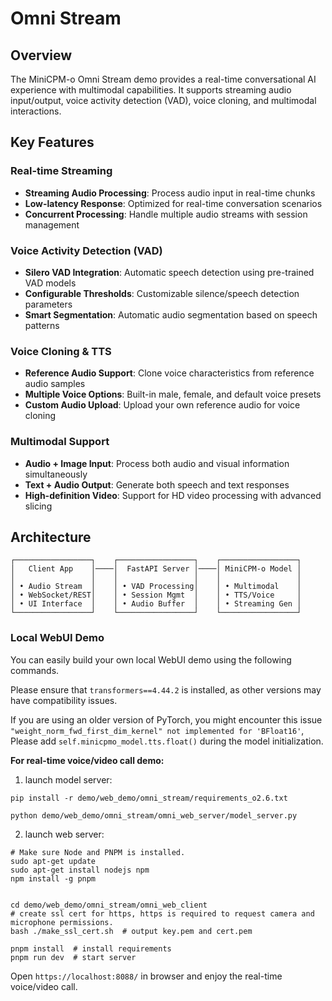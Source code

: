 # Omni Stream

## Overview

The MiniCPM-o Omni Stream demo provides a real-time conversational AI experience with multimodal capabilities. It supports streaming audio input/output, voice activity detection (VAD), voice cloning, and multimodal interactions.

## Key Features

### Real-time Streaming
- **Streaming Audio Processing**: Process audio input in real-time chunks
- **Low-latency Response**: Optimized for real-time conversation scenarios
- **Concurrent Processing**: Handle multiple audio streams with session management

### Voice Activity Detection (VAD)
- **Silero VAD Integration**: Automatic speech detection using pre-trained VAD models
- **Configurable Thresholds**: Customizable silence/speech detection parameters
- **Smart Segmentation**: Automatic audio segmentation based on speech patterns

### Voice Cloning & TTS
- **Reference Audio Support**: Clone voice characteristics from reference audio samples
- **Multiple Voice Options**: Built-in male, female, and default voice presets
- **Custom Audio Upload**: Upload your own reference audio for voice cloning

### Multimodal Support
- **Audio + Image Input**: Process both audio and visual information simultaneously
- **Text + Audio Output**: Generate both speech and text responses
- **High-definition Video**: Support for HD video processing with advanced slicing

## Architecture

```
┌─────────────────┐    ┌─────────────────┐    ┌─────────────────┐
│   Client App    │────│  FastAPI Server │────│ MiniCPM-o Model │
│                 │    │                 │    │                 │
│ • Audio Stream  │    │ • VAD Processing│    │ • Multimodal    │
│ • WebSocket/REST│    │ • Session Mgmt  │    │ • TTS/Voice     │
│ • UI Interface  │    │ • Audio Buffer  │    │ • Streaming Gen │
└─────────────────┘    └─────────────────┘    └─────────────────┘
```

### Local WebUI Demo
  
You can easily build your own local WebUI demo using the following commands.

Please ensure that `transformers==4.44.2` is installed, as other versions may have compatibility issues.

If you are using an older version of PyTorch, you might encounter this issue `"weight_norm_fwd_first_dim_kernel" not implemented for 'BFloat16'`, Please add `self.minicpmo_model.tts.float()` during the model initialization.

**For real-time voice/video call demo:**
1. launch model server:
```shell
pip install -r demo/web_demo/omni_stream/requirements_o2.6.txt

python demo/web_demo/omni_stream/omni_web_server/model_server.py
```

2. launch web server:

```shell
# Make sure Node and PNPM is installed.
sudo apt-get update
sudo apt-get install nodejs npm
npm install -g pnpm


cd demo/web_demo/omni_stream/omni_web_client
# create ssl cert for https, https is required to request camera and microphone permissions.
bash ./make_ssl_cert.sh  # output key.pem and cert.pem

pnpm install  # install requirements
pnpm run dev  # start server
```
Open `https://localhost:8088/` in browser and enjoy the real-time voice/video call.